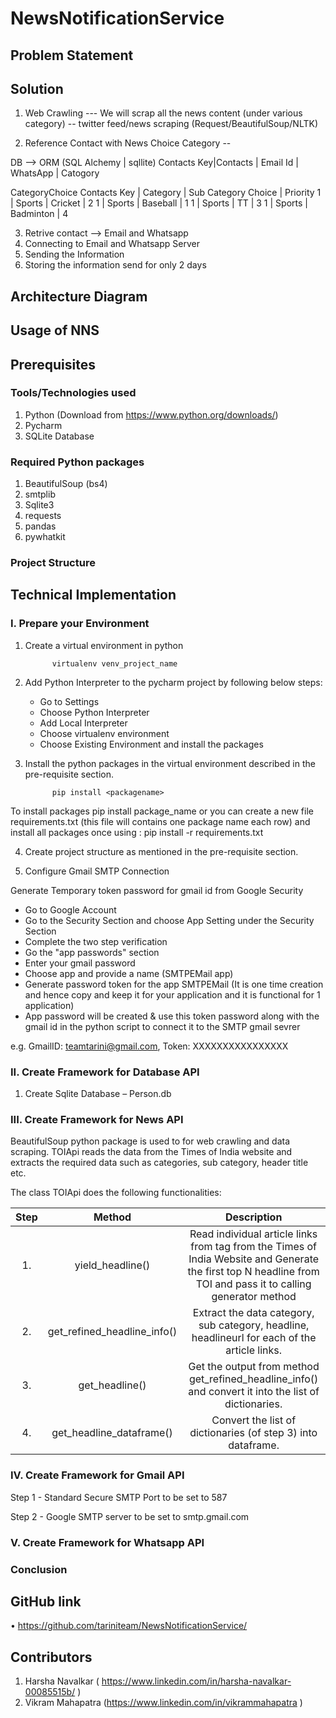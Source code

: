 # NewsNotificationService
## **Problem Statement**



## **Solution**

1) Web Crawling --- We will scrap all the news content (under various category) -- twitter feed/news scraping (Request/BeautifulSoup/NLTK)

2) Reference Contact with News Choice Category -- 

DB --> ORM (SQL Alchemy | sqllite)
Contacts 
Key|Contacts | Email Id | WhatsApp | Catogory 

CategoryChoice
Contacts Key | Category | Sub Category Choice | Priority 
1 | Sports | Cricket | 2
1 | Sports | Baseball | 1
1 | Sports | TT | 3
1 | Sports | Badminton | 4


3) Retrive contact --> Email and Whatsapp 
4) Connecting to Email and Whatsapp Server 
5) Sending the Information 
6) Storing the information send for only 2 days 



## **Architecture Diagram**



## **Usage of NNS**




## **Prerequisites**


### Tools/Technologies used


1.	Python (Download from https://www.python.org/downloads/)
2.	Pycharm
3.	SQLite Database


### Required Python packages

1.	BeautifulSoup (bs4)
2.	smtplib
3.	Sqlite3
4.	requests
5. pandas
6. pywhatkit


### Project Structure



## **Technical Implementation**


### I.	Prepare your Environment

1.	Create a virtual environment in python 

              virtualenv venv_project_name


2.	Add Python Interpreter to the pycharm project by following below steps:
     - Go to Settings
     - Choose Python Interpreter
     - Add Local Interpreter
     - Choose virtualenv environment
     - Choose Existing Environment and install the packages 


3.	Install the python packages in the virtual environment described in the pre-requisite section.

              pip install <packagename>
       

To install packages pip install package_name or you can create a new file requirements.txt (this file will contains one package name each row) and install all packages once using : pip install -r requirements.txt
 
 
4.	Create project structure as mentioned in the pre-requisite section.


5.  Configure Gmail SMTP Connection

 Generate Temporary token password for gmail id from Google Security 
   - Go to Google Account
   - Go to the Security Section and choose App Setting under the Security Section
   - Complete the two step verification
   - Go the "app passwords" section
   - Enter your gmail password
   - Choose app and provide a name (SMTPEMail app)
   - Generate password token for the app SMTPEMail (It is one time creation and hence copy and keep it for your application and it is functional for 1 application)
   - App password will be  created & use this token password along with the gmail id  in the python script to connect it to the SMTP gmail sevrer 

 
e.g. GmailID: teamtarini@gmail.com, Token:   XXXXXXXXXXXXXXXX



### II.	Create Framework for Database API


1.	Create Sqlite Database – Person.db

 

 

### III.	Create Framework for News API

 
BeautifulSoup python package is used to for web crawling and data scraping.
TOIApi reads the data from the Times of India website and extracts the required data such as categories, sub category, header title etc.

The class TOIApi does the following functionalities:
 
| Step | Method   | Description    |
| :---:   | :---: | :---: |
| 1. | yield_headline()   | Read individual article links from tag from the Times of India Website and Generate the first top N headline from TOI and pass it to calling generator method   |
| 2. | get_refined_headline_info()   | Extract the data category, sub category, headline, headlineurl for each of the article links.   |
| 3. | get_headline()   | Get the output from method get_refined_headline_info() and convert it into the list of dictionaries.   |
| 4. | get_headline_dataframe()   | Convert the list of dictionaries (of step 3) into dataframe.   |


### IV.	Create Framework for Gmail API

Step 1 -  Standard Secure SMTP Port to be set to 587

Step 2 - Google SMTP server to be set to smtp.gmail.com

### V.	Create Framework for Whatsapp API



### **Conclusion**



## **GitHub link**

•	https://github.com/tariniteam/NewsNotificationService/

## **Contributors**

1.	Harsha Navalkar ( https://www.linkedin.com/in/harsha-navalkar-00085515b/ )
2.	Vikram Mahapatra (https://www.linkedin.com/in/vikrammahapatra  )

